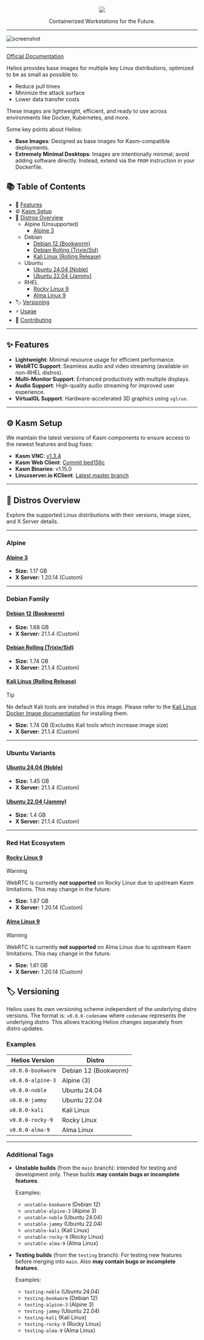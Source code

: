 <br />
<p align="center">
    <img src="common/root/usr/share/themes/helios-icon.png"/>
    <p align="center">
        Containerized Workstations for the Future.
    </p>
</p>

---

![screenshot](./screenshot.png)

---

[Official Documentation](https://juno-fx.github.io/Helios/) 

Helios provides base images for multiple key Linux distributions, optimized to be as small as possible to:

- Reduce pull times  
- Minimize the attack surface  
- Lower data transfer costs  

These images are lightweight, efficient, and ready to use across environments like Docker, Kubernetes, and more.

Some key points about Helios:

- **Base Images**: Designed as base images for Kasm-compatible deployments.  
- **Extremely Minimal Desktops**: Images are intentionally minimal; avoid adding software directly. Instead, extend via the `FROM` instruction in your Dockerfile.

## 📚 Table of Contents

- 🚀 [Features](#✨-features)  
- ⚙️ [Kasm Setup](#⚙️-kasm-setup)
- 🐧 [Distros Overview](#🐧-distros-overview)  
  - Alpine (Unsupported) 
    - [Alpine 3](#alpine-3)  
  - Debian  
    - [Debian 12 (Bookworm)](#debian-12-bookworm)  
    - [Debian Rolling (Trixie/Sid)](#debian-rolling-trixie-sid)  
    - [Kali Linux (Rolling Release)](#kali-linux-rolling-release)  
  - Ubuntu  
    - [Ubuntu 24.04 (Noble)](#ubuntu-2404-noble)  
    - [Ubuntu 22.04 (Jammy)](#ubuntu-2204-jammy)  
  - RHEL  
    - [Rocky Linux 9](#rocky-linux-9)  
    - [Alma Linux 9](#alma-linux-9)
- 🏷️ [Versioning](#%EF%B8%8F-versioning)
- ⚡ [Usage](https://juno-fx.github.io/Helios/deploy-usage/)
- 🤝 [Contributing](CONTRIBUTING.md)

---

## ✨ Features

- **Lightweight**: Minimal resource usage for efficient performance.  
- **WebRTC Support**: Seamless audio and video streaming (available on non-RHEL distros).  
- **Multi-Monitor Support**: Enhanced productivity with multiple displays.  
- **Audio Support**: High-quality audio streaming for improved user experience.  
- **VirtualGL Support**: Hardware-accelerated 3D graphics using `vglrun`.

---

## ⚙️ Kasm Setup

We maintain the latest versions of Kasm components to ensure access to the newest features and bug fixes:

- **Kasm VNC**: [v1.3.4](https://github.com/kasmtech/KasmVNC/tree/release/1.3.4)  
- **Kasm Web Client**: [Commit bed156c](https://github.com/kasmtech/noVNC/tree/bed156c565f7646434563d2deddd3a6c945b7727)  
- **Kasm Binaries**: v1.15.0  
- **Linuxserver.io KClient**: [Latest master branch](https://github.com/linuxserver/kclient/commits/master/)

---

## 🐧 Distros Overview

Explore the supported Linux distributions with their versions, image sizes, and X Server details.

---

### Alpine

#### [Alpine 3](https://hub.docker.com/_/alpine/tags?name=3)

- **Size:** 1.17 GB  
- **X Server:** 1.20.14 (Custom)

---

### Debian Family

#### [Debian 12 (Bookworm)](https://hub.docker.com/_/debian/tags?name=bookworm)

- **Size:** 1.68 GB  
- **X Server:** 21.1.4 (Custom)

#### [Debian Rolling (Trixie/Sid)](https://hub.docker.com/_/debian/tags?name=sid)

- **Size:** 1.74 GB  
- **X Server:** 21.1.4 (Custom)

#### [Kali Linux (Rolling Release)](https://hub.docker.com/r/kalilinux/kali-rolling)

> [!TIP]  
> No default Kali tools are installed in this image. Please refer to the [Kali Linux Docker Image documentation](https://www.kali.org/docs/containers/official-kalilinux-docker-images/) for installing them.

- **Size:** 1.74 GB (Excludes Kali tools which increase image size)  
- **X Server:** 21.1.4 (Custom)

---

### Ubuntu Variants

#### [Ubuntu 24.04 (Noble)](https://hub.docker.com/_/ubuntu/tags?name=noble)

- **Size:** 1.45 GB  
- **X Server:** 21.1.4 (Custom)

#### [Ubuntu 22.04 (Jammy)](https://hub.docker.com/_/ubuntu/tags?name=jammy)

- **Size:** 1.4 GB  
- **X Server:** 21.1.4 (Custom)

---

### Red Hat Ecosystem

#### [Rocky Linux 9](https://hub.docker.com/_/rockylinux/tags?name=9)

> [!WARNING]  
> WebRTC is currently **not supported** on Rocky Linux due to upstream Kasm limitations. This may change in the future.

- **Size:** 1.87 GB  
- **X Server:** 1.20.14 (Custom)

#### [Alma Linux 9](https://hub.docker.com/_/almalinux/tags?name=9)

> [!WARNING]  
> WebRTC is currently **not supported** on Alma Linux due to upstream Kasm limitations. This may change in the future.

- **Size:** 1.61 GB  
- **X Server:** 1.20.14 (Custom)

## 🏷️ Versioning

Helios uses its own versioning scheme independent of the underlying distro versions. The format is: `v0.0.0-codename` where `codename` represents the underlying distro. This allows tracking Helios changes separately from distro updates.

### Examples

| Helios Version    | Distro               |
|-------------------|----------------------|
| `v0.0.0-bookworm` | Debian 12 (Bookworm) |
| `v0.0.0-alpine-3` | Alpine (3)           |
| `v0.0.0-noble`    | Ubuntu 24.04         |
| `v0.0.0-jammy`    | Ubuntu 22.04         |
| `v0.0.0-kali`     | Kali Linux           |
| `v0.0.0-rocky-9`  | Rocky Linux          |
| `v0.0.0-alma-9`   | Alma Linux           |

---

### Additional Tags

- **Unstable builds** (from the `main` branch): Intended for testing and development only. These builds **may contain bugs or incomplete features**.

  Examples:
  - `unstable-bookworm` (Debian 12)
  - `unstable-alpine-3` (Alpine 3)
  - `unstable-noble` (Ubuntu 24.04)
  - `unstable-jammy` (Ubuntu 22.04)
  - `unstable-kali` (Kali Linux)
  - `unstable-rocky-9` (Rocky Linux)
  - `unstable-alma-9` (Alma Linux)

- **Testing builds** (from the `testing` branch): For testing new features before merging into `main`. Also **may contain bugs or incomplete features**.

  Examples:
  - `testing-noble` (Ubuntu 24.04)
  - `testing-bookworm` (Debian 12)
  - `testing-alpine-3` (Alpine 3)
  - `testing-jammy` (Ubuntu 22.04)
  - `testing-kali` (Kali Linux)
  - `testing-rocky-9` (Rocky Linux)
  - `testing-alma-9` (Alma Linux)

